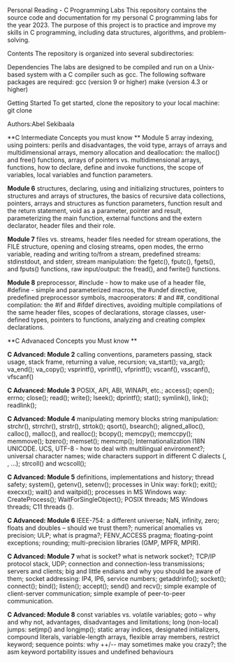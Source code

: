 Personal Reading - C Programming Labs
This repository contains the source code and documentation for my personal C programming labs for the year 2023. The purpose of this project is to practice and improve my skills in C programming, including data structures, algorithms, and problem-solving.

Contents
The repository is organized into several subdirectories:


Dependencies
The labs are designed to be compiled and run on a Unix-based system with a C compiler such as gcc. The following software packages are required:
gcc (version 9 or higher)
make (version 4.3 or higher)


Getting Started
To get started, clone the repository to your local machine:
git clone 

Authors:Abel Sekibaala

**C Intermediate Concepts you must know 
**
Module 5
array indexing,
using pointers: perils and disadvantages,
the void type,
arrays of arrays and multidimensional arrays,
memory allocation and deallocation: the malloc() and free() functions,
arrays of pointers vs. multidimensional arrays,
functions,
how to declare, define and invoke functions,
the scope of variables, local variables and function parameters.

**Module 6**
structures,
declaring, using and initializing structures,
pointers to structures and arrays of structures,
the basics of recursive data collections,
pointers, arrays and structures as function parameters,
function result and the return statement,
void as a parameter, pointer and result,
parameterizing the main function,
external functions and the extern declarator,
header files and their role.

**Module 7**
files vs. streams,
header files needed for stream operations,
the FILE structure,
opening and closing streams, open modes, the errno variable,
reading and writing to/from a stream,
predefined streams: stdinstdout, and stderr,
stream manipulation: the fgetc(), fputc(), fgets(), and fputs() functions,
raw input/output: the fread(), and fwrite() functions.

**Module 8**
preprocessor,
#include - how to make use of a header file,
#define - simple and parameterized macros,
the #undef directive,
predefined preprocessor symbols,
macrooperators: # and ##,
conditional compilation: the #if and #ifdef directives,
avoiding multiple compilations of the same header files,
scopes of declarations, storage classes,
user-defined types,
pointers to functions,
analyzing and creating complex declarations.

**C Advanaced Concepts you Must know **

**C Advanced: Module 2**
calling conventions, parameters passing, stack usage, stack frame, returning a value, recursion;
va_start();
va_arg();
va_end();
va_copy();
vsprintf(), vprintf(), vfprintf();
vscanf(), vsscanf(), vfscanf()

**C Advanced: Module 3**
POSIX, API, ABI, WINAPI, etc.;
access();
open();
errno;
close();
read();
write();
lseek();
dprintf();
stat();
symlink(), link();
readlink();

**C Advanced: Module 4**
manipulating memory blocks
string manipulation: strchr(), strrchr(), strstr(), strtok();
qsort(), bsearch();
aligned_alloc(), calloc(), malloc(), and realloc();
bcopy();
memcpy();
memccpy();
memmove();
bzero();
memset();
memcmp();
Internationalization I18N
UNICODE. UCS, UTF-8 - how to deal with multilingual environment?;
universal character names;
wide characters support in different C dialects (, , …);
strcoll() and wcscoll();

**C Advanced: Module 5**
definitions, implementations and history;
thread safety;
system(), getenv(), setenv();
processes in Unix way:
fork();
exit();
execxx();
wait() and waitpid();
processes in MS Windows way:
CreateProcess();
WaitForSingleObject();
POSIX threads;
MS Windows threads;
C11 threads ().

**C Advanced: Module 6**
IEEE-754: a different universe;
NaN, infinity, zero;
floats and doubles – should we trust them?;
numerical anomalies vs precision;
ULP;
what is pragma?;
FENV_ACCESS pragma;
floating-point exceptions;
rounding;
multi-precision libraries (GMP, MPFR, MPIR).

**C Advanced: Module 7**
what is socket? what is network socket?;
TCP/IP protocol stack, UDP;
connection and connection-less transmissions;
servers and clients;
big and little endians and why you should be aware of them;
socket addressing: IP4, IP6, service numbers;
getaddrinfo();
socket();
connect();
bind();
listen();
accept();
send() and recv();
simple example of client-server communication;
simple example of peer-to-peer communication.

**C Advanced: Module 8**
const variables vs. volatile variables;
goto – why and why not, advantages, disadvantages and limitations;
long (non-local) jumps: setjmp() and longjmp();
static array indices, designated initializers, compound literals, variable-length arrays, flexible array members, restrict keyword;
sequence points: why ++/-- may sometimes make you crazy?;
the asm keyword
portability issues and undefined behaviours
